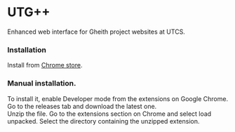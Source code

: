 # UTG++
Enhanced web interface for Gheith project websites at UTCS.

### Installation
Install from <a href="https://chrome.google.com/webstore/detail/utg%20%20/dgjhjppjpkljhaboimmcdhdaijbecbig?hl=en&authuser=0">Chrome store</a>. 


### Manual installation. 
To install it, enable Developer mode from the extensions on Google Chrome. Go to the releases tab and download the latest one.  
Unzip the file. Go to the extensions section on Chrome and select load unpacked. Select the directory containing the unzipped extension.
